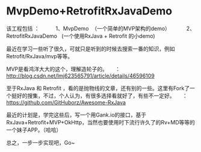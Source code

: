 # MvpDemo+RetrofitRxJavaDemo
  该工程包括 ：
            1、MvpDemo  （一个简单的MVP架构的demo）
            2、RetrofitRxJavaDemo   (一个使用RxJava + Retrofit 的小demo)



  最近在学习一些听了很久，可就只是听到的时候去搜索一番的知识，例如Retrofit/RxJava/mvp等等。
  
  MVP是看鸿洋大大的这个，理解造轮子的。
     ：http://blog.csdn.net/lmj623565791/article/details/46596109
  
  至于RxJava 和 Retrofit ，看的是抛物线的文章，还有别的一些。这里有Fork了一个挺好的搜集，不过，个人认为，有很多选择看就好了，有些不一定好。
     ：https://github.com/GitHuborz/Awesome-RxJava



  最近的计划是，学完这些后，写一个用Gank.io的接口，基于 RxJava+Retrofit+MVP+OkHttp，当然也要使用时下流行许久了的Rv+MD等等的一个妹子APP。（哈哈）



  总之，一步一步实现吧，Go~
